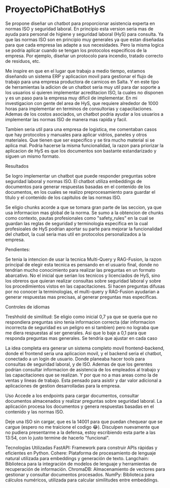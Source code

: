# ProyectoPiChatBotHyS
 
Se propone diseñar un chatbot para proporcionar asistencia experta en normas ISO y seguridad laboral. En principio esta version seria mas de ayuda para personal de higiene y seguridad laboral (HyS) para consulta. Ya que las normas ISO son en principio muy generales ya que estan diseñadas para que cada empresa las adapte a sus necesidades. Pero la misma logica se podria aplicar cuando se tengan los protocolos especificos de la empresa. Por ejemplo, diseñar un protocolo para incendio, tratado correcto de residuos, etc. 

Me inspire en que en el lugar que trabajo a medio tiempo, estamos diseñando un sistema ERP y aplicacion movil para gestionar el flujo de trabajo para una empresa productora de carnicos en Salta. Y en este tipo de herramientas la adicion de un chatbot seria muy util para dar soporte a los usuarios si quieren implementar acreditacion ISO, la cuales no disponen y es un paso para la empresa muy dificil de implementar. En mi investigacion con gente del area de HyS, que requiere alrededor de 1000 horas para implementar en terminos de consultorias y capacitaciones. Ademas de los costos asociados, un chatbot podria ayudar a los usuarios a implementar las normas ISO de manera mas rapida y facil.

Tambien seria util para una empresa de logistica, me comentaban casos que hay protocolos y manuales para aplicar vidrios, paneles y otros materiales. Que tienen que ser especifico y se tira mucho material si se aplica mal. Podria hacerse la misma funcionalidad, la razon para priorizar la aplicacion de HyS es que los documentos son bastante estandarizado y siguen un mismo formato.


Resultados

Se logro implementar un chatbot que puede responder preguntas sobre seguridad laboral y normas ISO. El chatbot utiliza embeddings de documentos para generar respuestas basadas en el contenido de los documentos, en los cuales se realizo preprocesamiento para guardar el titulo y el contenido de los capitulos de las normas ISO.

Se eligio chunks acorde a que se tomara gran parte de las seccion, ya que usa informacion mas global de la norma. Se sumo a la obtencion de chunks como contexto, pautas profesionales como "safety_rules" en la cual se guardan las reglas de seguridad y terminologia especifica en la cual profesioales de HyS podrian aportar su parte para mejorar la funcionalidad del chatbot, la cual seria mas util en protocolos personalizados a la empresa.


Pendientes:

Se tenia la intencion de usar la tecnica Multi-Query y RAG-Fusion, la razon principal de elegir esta tecnica es pensando en el usuario final, donde no tendrian mucho conocimiento para realizar las preguntas en un formato abarcativo. No el inicial que serian los tecnicos y licenciados de HyS, sino los obreros que quieran realizar consultas sobre seguridad laboral y sobre los procedimientos vistos en las capacitaciones. Si hacen preguntas difusas por no conocer la terminologias, el multi-query y RAG-Fusion ayudarian a generar respuestas mas precisas, al generar preguntas mas especificas.

Controles de idiomas

Treshhold de similitud: Se eligio como inicial 0,7 ya que se queria que no respondiera preguntas sino tenia informacion correcta (dar informacion incorrecta de seguridad es un peligro en si tambien) pero no lograba que me diera respuestas al ser generales. Asi que lo baje a 0,1 para que responda preguntas mas generales. Se tendria que ajustar en cada caso

La idea completa era generar un sistema completo movil frontend-backend, donde el frontend seria una aplicacion movil, y el backend seria el chatbot, conectado a un login de usuario. Donde planeaba hacer tools para consultas de seguridad laboral, y de ISO. Ademas de que los gerentes podrian consultar informacion de asistencia de los empleados al trabajo y las capacitaciones que se realizan. Y por que no a mas areas como la de ventas y lineas de trabajo. Esta pensado para asistir y dar valor adicional a aplicaciones de gestion desarrolladas para la empresa.




Uso
Accede a los endpoints para cargar documentos, consultar documentos almacenados y realizar preguntas sobre seguridad laboral.
La aplicación procesa los documentos y genera respuestas basadas en el contenido y las normas ISO.

Deje una ISO sin cargar, que es la 14001 para que puedan chequear que se cargue (espero no me traicione el codigo 😂). Disculpen nuevamente que no pudiera presentarme a la defensa, estoy escribiendo esta parte a las 13:54, con lo justo termine de hacerlo "funcional".


Tecnologías Utilizadas
FastAPI: Framework para construir APIs rápidas y eficientes en Python.
Cohere: Plataforma de procesamiento de lenguaje natural utilizada para embeddings y generación de texto.
Langchain: Biblioteca para la integración de modelos de lenguaje y herramientas de recuperación de información.
ChromaDB: Almacenamiento de vectores para gestionar y consultar documentos procesados.
NumPy: Biblioteca para cálculos numéricos, utilizada para calcular similitudes entre embeddings.

